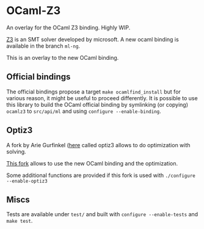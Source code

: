 OCaml-Z3
========

An overlay for the OCaml Z3 binding. Highly WIP.

[Z3](https://z3.codeplex.com/) is an SMT solver developed by microsoft. A new ocaml binding is available in the branch `ml-ng`.

This is an overlay to the new OCaml binding.

## Official bindings

The official bindings propose a target `make ocamlfind_install` but for various reason, it might be useful to proceed differently. It is possible to use this library to build the OCaml official binding by symlinking (or copying) `ocamlz3` to `src/api/ml` and using `configure --enable-binding`.

## Optiz3

A fork by Arie Gurfinkel ([here](https://z3.codeplex.com/SourceControl/network/forks/arie/optiz3?branch=optiz3) called optiz3 allows to do optimization with solving.

[This fork](https://z3.codeplex.com/SourceControl/network/forks/gradanne/mlopti?branch=optiz3-ml) allows to use the new OCaml binding and the optimization.

Some additional functions are provided if this fork is used with `./configure --enable-optiz3`


## Miscs

Tests are available under `test/` and built with `configure --enable-tests` and `make test`.

